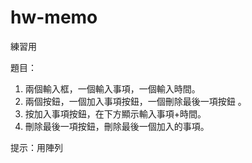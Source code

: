 # hw-memo
練習用

題目：
1. 兩個輸入框，一個輸入事項，一個輸入時間。
2. 兩個按鈕，一個加入事項按鈕，一個刪除最後一項按鈕 。
3. 按加入事項按鈕，在下方顯示輸入事項+時間。
4. 刪除最後一項按鈕，刪除最後一個加入的事項。

提示：用陣列
